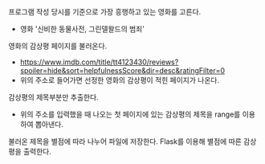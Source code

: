 프로그램 작성 당시를 기준으로 가장 흥행하고 있는 영화를 고른다.
- 영화 '신비한 동물사전, 그린델왈드의 범죄'

영화의 감상평 페이지를 불러온다.
- https://www.imdb.com/title/tt4123430/reviews?spoiler=hide&sort=helpfulnessScore&dir=desc&ratingFilter=0
- 위의 주소로 들어가면 선정한 영화의 감상평이 적힌 페이지가 나온다.

감상평의 제목부분만 추출한다.
- 위의 주소를 입력했을 때 나오는 첫 페이지에 있는 감상평의 제목을 range를 이용하여 뽑아낸다.

불러온 제목을 별점에 따라 나누어 파일에 저장한다.
Flask를 이용해 별점에 따른 감상평을 출력한다.
